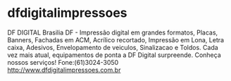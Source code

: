 # dfdigitalimpressoes
DF DIGITAL Brasilia DF - Impressão digital em grandes formatos, Placas, Banners, Fachadas em ACM, Acrílico recortado, Impressão em Lona, Letra caixa, Adesivos, Envelopamento de veiculos, Sinalizacao e Toldos. Cada vez mais atual, equipamentos de ponta a DF Digital surpreende. Conheça nossos serviços!   Fone:(61)3024-3050 http://www.dfdigitalimpressoes.com.br
